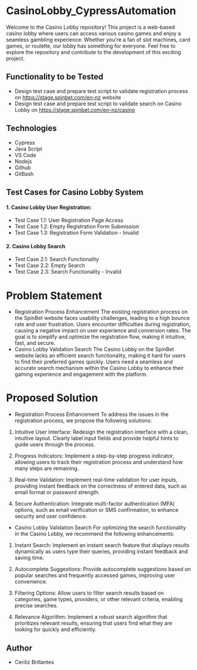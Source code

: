 # CasinoLobby_CypressAutomation
Welcome to the Casino Lobby repository! This project is a web-based casino lobby where users can access various casino games and enjoy a seamless gambling experience. Whether you're a fan of slot machines, card games, or roulette, our lobby has something for everyone. Feel free to explore the repository and contribute to the development of this exciting project.

## Functionality to be Tested
- Design test case and prepare test script to validate registration process on https://stage.spinbet.com/en-nz website
- Design test case and prepare test script to validate search on Casino Lobby on https://stage.spinbet.com/en-nz/casino

## Technologies
- Cypress
- Java Script
- VS Code
- Nodejs
- Github
- GitBash

## Test Cases for Casino Lobby System
#### 1. Casino Lobby User Registration:
- Test Case 1.1: User Registration Page Access
- Test Case 1.2: Empty Registration Form Submission
- Test Case 1.3: Registration Form Validation - Invalid
#### 2. Casino Lobby Search 
- Test Case 2.1: Search Functionality
- Test Case 2.2: Empty Search
- Test Case 2.3: Search Functionality - Invalid

# Problem Statement
- Registration Process Enhancement
The existing registration process on the SpinBet website faces usability challenges, leading to a high bounce rate and user frustration. Users encounter difficulties during registration, causing a negative impact on user experience and conversion rates. The goal is to simplify and optimize the registration flow, making it intuitive, fast, and secure.
- Casino Lobby Validation Search
The Casino Lobby on the SpinBet website lacks an efficient search functionality, making it hard for users to find their preferred games quickly. Users need a seamless and accurate search mechanism within the Casino Lobby to enhance their gaming experience and engagement with the platform.

# Proposed Solution
- Registration Process Enhancement
To address the issues in the registration process, we propose the following solutions:

1. Intuitive User Interface: Redesign the registration interface with a clean, intuitive layout. Clearly label input fields and provide helpful hints to guide users through the process.

2. Progress Indicators: Implement a step-by-step progress indicator, allowing users to track their registration process and understand how many steps are remaining.

3. Real-time Validation: Implement real-time validation for user inputs, providing instant feedback on the correctness of entered data, such as email format or password strength.

4. Secure Authentication: Integrate multi-factor authentication (MFA) options, such as email verification or SMS confirmation, to enhance security and user confidence.

- Casino Lobby Validation Search
For optimizing the search functionality in the Casino Lobby, we recommend the following enhancements:

1. Instant Search: Implement an instant search feature that displays results dynamically as users type their queries, providing instant feedback and saving time.

2. Autocomplete Suggestions: Provide autocomplete suggestions based on popular searches and frequently accessed games, improving user convenience.

3. Filtering Options: Allow users to filter search results based on categories, game types, providers, or other relevant criteria, enabling precise searches.

4. Relevance Algorithm: Implement a robust search algorithm that prioritizes relevant results, ensuring that users find what they are looking for quickly and efficiently.

## Author
- Ceriliz Brillantes
